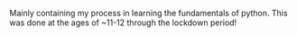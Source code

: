 Mainly containing my process in learning the fundamentals of python. This was done at the ages of ~11-12 through the lockdown period!
